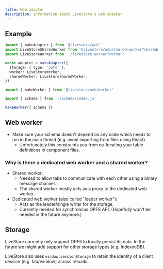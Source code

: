 ```yaml
---
title: Web adapter
description: Information about LiveStore's web adapter
---
```


## Example

```ts
import { makeAdapter } from '@livestore/web'
import LiveStoreSharedWorker from '@livestore/web/shared-worker?sharedworker'
import LiveStoreWorker from './livestore.worker?worker'

const adapter = makeAdapter({
  storage: { type: 'opfs' },
  worker: LiveStoreWorker,
  sharedWorker: LiveStoreSharedWorker,
})
```

```ts
import { makeWorker } from '@livestore/web/worker'

import { schema } from './schema/index.js'

makeWorker({ schema })
```

## Web worker

- Make sure your schema doesn't depend on any code which needs to run in the main thread (e.g. avoid importing from files using React)
  - Unfortunately this constraints you from co-locating your table definitions in component files.

### Why is there a dedicated web worker and a shared worker?

- Shared worker:
  - Needed to allow tabs to communicate with each other using a binary message channel.
  - The shared worker mostly acts as a proxy to the dedicated web worker.
- Dedicated web worker (also called "leader worker"):
  - Acts as the leader/single writer for the storage.
  - Currently needed for synchronous OPFS API. (Hopefully won't be needed in the future anymore.)

## Storage

LiveStore currently only support OPFS to locally persist its data. In the future we might add support for other storage types (e.g. IndexedDB).

LiveStore also uses `window.sessionStorage` to retain the identity of a client session (e.g. tab/window) across reloads. 
